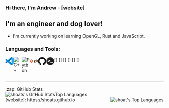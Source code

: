 ### Hi there, I'm Andrew - [website]

## I'm an engineer and dog lover!
- I'm currently working on learning OpenGL, Rust and JavaScript.

### Languages and Tools:

[<img align="left" alt="Visual Studio Code" width="26px" src="https://raw.githubusercontent.com/github/explore/80688e429a7d4ef2fca1e82350fe8e3517d3494d/topics/visual-studio-code/visual-studio-code.png" />]
[<img align="left" alt="C++" width="26px" src="https://raw.githubusercontent.com/isocpp/logos/master/cpp_logo.png" />]
[<img align="left" alt="Python" width="26px" src="https://vanderbilt-data-science.github.io/assets/images/python-logo.png" />]
[<img align="left" alt="Git" width="26px" src="https://raw.githubusercontent.com/github/explore/80688e429a7d4ef2fca1e82350fe8e3517d3494d/topics/git/git.png" />]
[<img align="left" alt="GitHub" width="26px" src="https://raw.githubusercontent.com/github/explore/78df643247d429f6cc873026c0622819ad797942/topics/github/github.png" />]
[<img align="left" alt="Terminal" width="26px" src="https://raw.githubusercontent.com/github/explore/80688e429a7d4ef2fca1e82350fe8e3517d3494d/topics/terminal/terminal.png" />]

<br />
<br />

---

<summary>:zap: GitHub Stats</summary>

<img align="left" alt="shoats's GitHub Stats" src="https://github-readme-stats.vercel.app/api?username=shoats&show_icons=true&hide_border=true" />

<summary>Top Languages</summary>
<img align="right" alt="shoat's Top Languages" src="https://github-readme-stats.vercel.app/api/top-langs/?username=shoats&show_icons=true&hide_border=true" />
[website]: https://shoats.github.io
